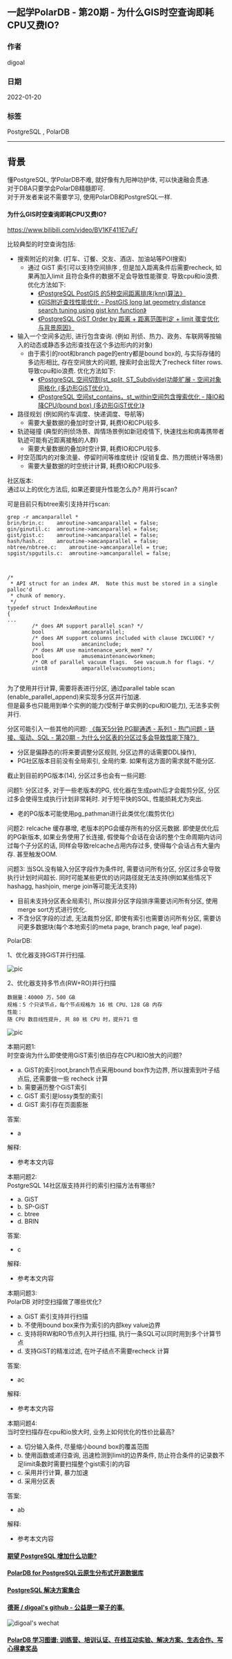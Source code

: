 ## 一起学PolarDB - 第20期 - 为什么GIS时空查询即耗CPU又费IO?    
        
### 作者        
digoal        
        
### 日期        
2022-01-20       
        
### 标签        
PostgreSQL , PolarDB        
        
----        
        
## 背景        
懂PostgreSQL, 学PolarDB不难, 就好像有九阳神功护体, 可以快速融会贯通.        
对于DBA只要学会PolarDB精髓即可.        
对于开发者来说不需要学习, 使用PolarDB和PostgreSQL一样.        
        
#### 为什么GIS时空查询即耗CPU又费IO?    
https://www.bilibili.com/video/BV1KF411E7uF/  
  
比较典型的时空查询包括:  
- 搜索附近的对象. (打车、订餐、交友、酒店、加油站等POI搜索)   
    - 通过 GiST 索引可以支持空间排序 , 但是加入距离条件后需要recheck, 如果再加入limit 且符合条件的数据不足会导致性能骤变. 导致cpu和io浪费. 优化方法如下:   
        - [《PostgreSQL PostGIS 的5种空间距离排序(knn)算法》](../201806/20180605_02.md)    
        - [《GIS附近查找性能优化 - PostGIS long lat geometry distance search tuning using gist knn function》](../201308/20130806_01.md)    
        - [《PostgreSQL GiST Order by 距离 + 距离范围判定 + limit 骤变优化与背景原因》](../201912/20191218_02.md)    
- 输入一个空间多边形, 进行包含查询. (例如 刑侦、热力、政务、车联网等按输入的动态或静态多边形查找在这个多边形内的对象)   
    - 由于索引的root和branch page的entry都是bound box的, 与实际存储的多边形相比, 存在空间放大的问题, 搜索时会出现大了recheck filter rows. 导致cpu和io浪费. 优化方法如下:   
        - [《PostgreSQL 空间切割(st_split, ST_Subdivide)功能扩展 - 空间对象网格化 (多边形GiST优化)》](../201710/20171005_01.md)    
        - [《PostgreSQL 空间st_contains，st_within空间包含搜索优化 - 降IO和降CPU(bound box) (多边形GiST优化)》](../201710/20171004_01.md)    
- 路径规划 (例如网约车调度、快递调度、导航等)   
    - 需要大量数据的叠加时空计算, 耗费IO和CPU较多.   
- 轨迹碰撞 (典型的刑侦场景、舆情场景例如新冠疫情下, 快速找出和病毒携带者轨迹可能有近距离接触的人群)   
    - 需要大量数据的叠加时空计算, 耗费IO和CPU较多.   
- 时空范围内的对象流量、停留时间等维度统计 (促销复盘、热力图统计等场景)   
    - 需要大量数据的时空统计计算, 耗费IO和CPU较多.   
  
社区版本:         
通过以上的优化方法后, 如果还要提升性能怎么办? 用并行scan?    
  
可是目前只有btree索引支持并行scan:    
  
```  
grep -r amcanparallel *  
brin/brin.c:	amroutine->amcanparallel = false;  
gin/ginutil.c:	amroutine->amcanparallel = false;  
gist/gist.c:	amroutine->amcanparallel = false;  
hash/hash.c:	amroutine->amcanparallel = false;  
nbtree/nbtree.c:	amroutine->amcanparallel = true;  
spgist/spgutils.c:	amroutine->amcanparallel = false;  
  
  
  
/*  
 * API struct for an index AM.  Note this must be stored in a single palloc'd  
 * chunk of memory.  
 */  
typedef struct IndexAmRoutine  
{  
...  
        /* does AM support parallel scan? */  
        bool            amcanparallel;  
        /* does AM support columns included with clause INCLUDE? */  
        bool            amcaninclude;  
        /* does AM use maintenance_work_mem? */  
        bool            amusemaintenanceworkmem;  
        /* OR of parallel vacuum flags.  See vacuum.h for flags. */  
        uint8           amparallelvacuumoptions;  
  
```  
  
为了使用并行计算, 需要将表进行分区, 通过parallel table scan (enable_parallel_append)来实现多分区并行加速.    
但是最多也只能用到单个实例的能力(受制于单实例的cpu和IO能力), 无法多实例并行.    
  
分区可能引入一些其他的问题:  [《每天5分钟,PG聊通透 - 系列1 - 热门问题 - 链接、驱动、SQL - 第20期 - 为什么分区表的分区过多会导致性能下降?》](../202112/20211224_01.md)    
- 分区是偏静态的(将来要调整分区规则, 分区边界的话需要DDL操作),    
- PG社区版本目前没有全局索引, 全局约束. 如果有这方面的需求就不能分区.    
  
截止到目前的PG版本(14), 分区过多也会有一些问题:     
    
问题1: 分区过多, 对于一些老版本的PG, 优化器在生成path后才会裁剪分区, 分区过多会使得生成执行计划非常耗时. 对于短平快的SQL, 性能损耗尤为突出.      
- 老的PG版本可能使用pg_pathman进行此类优化(裁剪优化)    
    
问题2: relcache 缓存暴增, 老版本的PG会缓存所有的分区元数据. 即使是优化后的PG新版本, 如果业务使用了长连接, 假使每个会话在会话的整个生命周期内访问过每个子分区的话, 同样会导致relcache占用内存过多, 使得每个会话占有大量内存. 甚至触发OOM.    
    
问题3: 当SQL没有输入分区字段作为条件时, 需要访问所有分区, 分区过多会导致执行计划时间超长. 同时可能某些更优的访问路径就无法支持(例如某些情况下hashagg, hashjoin, merge join等可能无法支持)        
- 目前未支持分区表全局索引, 所以按非分区字段排序需要访问所有分区, 使用merge sort方式进行优化.   
- 不含分区字段的过滤, 无法裁剪分区, 即使有索引也需要访问所有分区, 需要访问更多数据块(每个本地索引的meta page, branch page, leaf page).    
  
PolarDB:         
  
1、优化器支持GiST并行扫描.     
  
![pic](20220120_01_pic_001.png)  
  
2、优化器支持多节点(RW+RO)并行扫描     
  
```  
数据量：40000 万，500 GB  
规格：5 个只读节点，每个节点规格为 16 核 CPU、128 GB 内存  
性能：  
随 CPU 数目线性提升, 共 80 核 CPU 时，提升71 倍  
```  
  
![pic](20220120_01_pic_002.png)  
        
本期问题1:        
时空查询为什么即使使用GiST索引依旧存在CPU和IO放大的问题?   
- a. GiST的索引root,branch节点采用bound box作为边界, 所以搜索到叶子结点后, 还需要做一些 recheck 计算   
- b. 需要遍历整个GiST索引  
- c. GiST 索引是lossy类型的索引      
- d. GiST 索引存在页面膨胀    
        
答案:        
- a   
        
解释:        
- 参考本文内容        
      
本期问题2:        
PostgreSQL 14社区版支持并行的索引扫描方法有哪些?   
- a. GiST   
- b. SP-GiST   
- c. btree   
- d. BRIN    
        
答案:        
- c   
        
解释:        
- 参考本文内容     
  
本期问题3:        
PolarDB 对时空扫描做了哪些优化?   
- a. GiST 索引支持并行扫描  
- b. 不使用bound box来作为索引的内部key value边界  
- c. 支持将RW和RO节点列入并行扫描, 执行一条SQL可以同时用到多个计算节点  
- d. 支持GiST的精准过滤, 在叶子结点不需要recheck 计算  
        
答案:        
- ac   
        
解释:        
- 参考本文内容     
  
本期问题4:        
当时空扫描存在cpu和io放大时, 业务上如何优化的性价比最高?   
- a. 切分输入条件, 尽量缩小bound box的覆盖范围  
- b. 使用函数或递归查询, 迅速检测到limit的边界条件, 防止符合条件的记录数不足limit条数时需要扫描整个gist索引的内容  
- c. 采用并行计算, 暴力加速  
- d. 采用分区表    
        
答案:        
- ab  
        
解释:        
- 参考本文内容     
  
  
#### [期望 PostgreSQL 增加什么功能?](https://github.com/digoal/blog/issues/76 "269ac3d1c492e938c0191101c7238216")
  
  
#### [PolarDB for PostgreSQL云原生分布式开源数据库](https://github.com/ApsaraDB/PolarDB-for-PostgreSQL "57258f76c37864c6e6d23383d05714ea")
  
  
#### [PostgreSQL 解决方案集合](https://yq.aliyun.com/topic/118 "40cff096e9ed7122c512b35d8561d9c8")
  
  
#### [德哥 / digoal's github - 公益是一辈子的事.](https://github.com/digoal/blog/blob/master/README.md "22709685feb7cab07d30f30387f0a9ae")
  
  
![digoal's wechat](../pic/digoal_weixin.jpg "f7ad92eeba24523fd47a6e1a0e691b59")
  
  
#### [PolarDB 学习图谱: 训练营、培训认证、在线互动实验、解决方案、生态合作、写心得拿奖品](https://www.aliyun.com/database/openpolardb/activity "8642f60e04ed0c814bf9cb9677976bd4")
  
